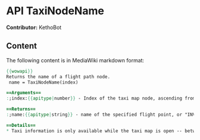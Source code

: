 # API TaxiNodeName

**Contributor:** KethoBot

## Content

The following content is in MediaWiki markdown format:

```mediawiki
{{wowapi}}
Returns the name of a flight path node.
 name = TaxiNodeName(index)

==Arguments==
:;index:{{apitype|number}} - Index of the taxi map node, ascending from 1 to {{api|NumTaxiNodes}}()

==Returns==
:;name:{{apitype|string}} - name of the specified flight point, or "INVALID" if the index is out of bounds.

==Details==
* Taxi information is only available while the taxi map is open -- between the {{api|t=e|TAXIMAP_OPENED}} and {{api|t=e|TAXIMAP_CLOSED}} events.
```